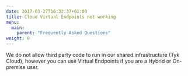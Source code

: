 ```yaml
---
date: 2017-03-27T16:32:37+01:00
title: Cloud Virtual Endpoints not working
menu:
  main:
    parent: "Frequently Asked Questions"
weight: 0 
---
```


We do not allow third party code to run in our shared infrastructure (Tyk Cloud), however you can use Virtual Endpoints if you are a Hybrid or On-premise user.



